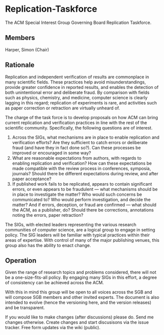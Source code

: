 # Replication-Taskforce
The ACM Special Interest Group Governing Board Replication Taskforce.

## Members
Harper, Simon (Chair)

## Rationale
Replication and independent verification of results are commonplace in many scientific fields.  These practices help avoid misunderstandings, provide greater confidence in reported results, and enables the detection of both unintentional error and deliberate fraud.  By comparison with fields such as physics, chemistry, and medicine, computer science is clearly lagging in this regard; replication of experiments is rare, and activities such as paper correction or retraction are virtually unheard of.

The charge of the task force is to develop proposals on how ACM can bring current replication and verification practices in line with the rest of the scientific community.  Specifically, the following questions are of interest.

1. Across the SIGs, what mechanisms are in place to enable replication and verification efforts?  Are they sufficient to catch errors or deliberate fraud (and have they in fact done so?).  Can these processes be improved or encouraged in some way?
1. What are reasonable expectations from authors, with regards to enabling replication and verification?  How can these expectations be made compatible with the review process in conferences, symposia, journals?  Should there be different expectations during review, and after paper acceptance?
1. If published work fails to be replicated, appears to contain significant errors, or even appears to be fraudulent — what mechanisms should be in place to investigate the matter?  Who would such concerns be communicated to?  Who would perform investigation, and decide the matter?  And if errors, deception, or fraud are confirmed — what should the ACM, as a publisher, do?  Should there be corrections, annotations noting the errors, paper retraction?

The SIGs, with elected leaders representing the various research communities of computer science, are a logical group to engage in setting policy.   The SIG leaders will be familiar with typical practices within their areas of expertise.   With control of many of the major publishing venues, this group also has the ability to enact change.

## Operation
Given the range of research topics and problems considered, there will not be a one-size-fits-all policy.  By engaging many SIGs in this effort, a degree of consistency can be achieved across the ACM.

With this in mind this group will be open to all voices across the SGB and will compose SGB members and other invited experts. The document is also intended to evolve (hence the versioning here, and the version releases) and be transparent.

If you would like to make changes (after discussions) please do. Send me changes otherwise. Create changes and start discusisons via the issue tracker. Free form updates via the wiki (public).


